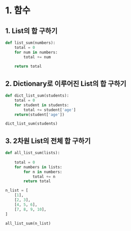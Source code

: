 # 1. 함수



## 1. List의 합 구하기

```python
def list_sum(numbers):
    total = 0
    for num in numbers:
        total += num
        
    return total
```





## 2. Dictionary로 이루어진 List의 합 구하기

```python
def dict_list_sum(students):
    total = 0
    for student in students:
        total += student['age']
    return(student['age'])

dict_list_sum(students)
```





## 3. 2차원 List의 전체 합 구하기

```python
def all_list_sum(lists):
    
    total = 0
    for numbers in lists:
        for n in numbers:
            total += n
        return total

n_list = [
    [1],
    [2, 3],
    [4, 5, 6],
    [7, 8, 9, 10],
]

all_list_sum(n_list)
```

